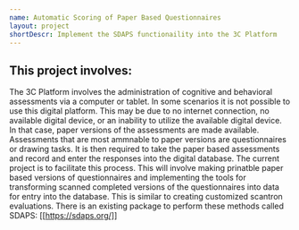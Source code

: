 ```yaml
---
name: Automatic Scoring of Paper Based Questionnaires
layout: project
shortDescr: Implement the SDAPS functionaility into the 3C Platform
---
```



## This project involves:
The 3C Platform involves the administration of cognitive and behavioral assessments via a computer or tablet. In some scenarios it is not possible to use this digital platform. This may be due to no internet connection, no available digital device, or an inability to utilize the available digital device. In that case, paper versions of the assessments are made available. Assessments that are most ammnable to paper versions are questionnaires or drawing tasks. It is then required to take the paper based assessments and record and enter the responses into the digital database. The current project is to facilitate this process. This will involve making prinatble paper based versions of questionnaires and implementing the tools for transforming scanned completed versions of the questionnaires into data for entry into the database. This is similar to creating customized scantron evaluations. There is an existing package to perform these methods called SDAPS: [[https://sdaps.org/]]


